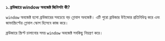 **১. ব্রাউজারে window অবজেক্ট জিনিসটা কী?**


`window` অবজেক্ট হলো ব্রাউজারের সবচেয়ে বড় গ্লোবাল অবজেক্ট। এটি পুরো ব্রাউজার উইন্ডোর প্রতিনিধিত্ব করে এবং জাভাস্ক্রিপ্টের গ্লোবাল স্কোপ হিসেবে কাজ করে।  

ব্রাউজারে স্ক্রিপ্ট চালানোর সময় `window` অবজেক্ট সবকিছু নিয়ন্ত্রণ করে।